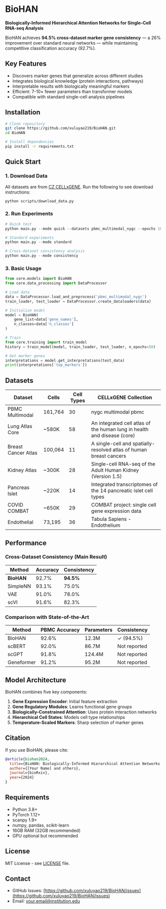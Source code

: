 # BioHAN

**Biologically-Informed Hierarchical Attention Networks for Single-Cell RNA-seq Analysis**

BioHAN achieves **94.5% cross-dataset marker gene consistency** — a 26% improvement over standard neural networks — while maintaining competitive classification accuracy (92.7%).

## Key Features

- Discovers marker genes that generalize across different studies
- Integrates biological knowledge (protein interactions, pathways)
- Interpretable results with biologically meaningful markers
- Efficient: 7-10× fewer parameters than transformer models
- Compatible with standard single-cell analysis pipelines

## Installation

```bash
# Clone repository
git clone https://github.com/xuluyao219/BioHAN.git
cd BioHAN

# Install dependencies
pip install -r requirements.txt
```

## Quick Start

### 1. Download Data

All datasets are from [CZ CELLxGENE](https://cellxgene.cziscience.com/). Run the following to see download instructions:

```bash
python scripts/download_data.py
```

### 2. Run Experiments

```python
# Quick test
python main.py --mode quick --datasets pbmc_multimodal_nygc --epochs 10

# Standard experiments
python main.py --mode standard

# Cross-dataset consistency analysis
python main.py --mode consistency
```

### 3. Basic Usage

```python
from core.models import BioHAN
from core.data_processing import DataProcessor

# Load data
data = DataProcessor.load_and_preprocess('pbmc_multimodal_nygc')
train_loader, test_loader = DataProcessor.create_dataloaders(data)

# Initialize model
model = BioHAN(
    gene_list=data['gene_names'],
    n_classes=data['n_classes']
)

# Train
from core.training import train_model
history = train_model(model, train_loader, test_loader, n_epochs=50)

# Get marker genes
interpretations = model.get_interpretations(test_data)
print(interpretations['top_markers'])
```

## Datasets

| Dataset | Cells | Cell Types | CELLxGENE Collection |
|---------|-------|------------|----------------------|
| PBMC Multimodal | 161,764 | 30 | nygc multimodal pbmc |
| Lung Atlas Core | ~580K | 58 | An integrated cell atlas of the human lung in health and disease (core) |
| Breast Cancer Atlas | 100,064 | 11 | A single-cell and spatially-resolved atlas of human breast cancers |
| Kidney Atlas | ~300K | 28 | Single-cell RNA-seq of the Adult Human Kidney (Version 1.5) |
| Pancreas Islet | ~220K | 14 | Integrated transcriptomes of the 14 pancreatic islet cell types |
| COVID COMBAT | ~650K | 29 | COMBAT project: single cell gene expression data |
| Endothelial | 73,195 | 36 | Tabula Sapiens - Endothelium |

## Performance

### Cross-Dataset Consistency (Main Result)

| Method | Accuracy | Consistency |
|--------|----------|-------------|
| **BioHAN** | 92.7% | **94.5%** |
| SimpleNN | 93.1% | 75.0% |
| VAE | 91.0% | 78.0% |
| scVI | 91.6% | 82.3% |

### Comparison with State-of-the-Art

| Method | PBMC Accuracy | Parameters | Consistency |
|--------|---------------|------------|-------------|
| BioHAN | 92.6% | 12.3M | ✓ (94.5%) |
| scBERT | 92.0% | 86.7M | Not reported |
| scGPT | 91.8% | 124.4M | Not reported |
| Geneformer | 91.2% | 95.2M | Not reported |

## Model Architecture

BioHAN combines five key components:

1. **Gene Expression Encoder**: Initial feature extraction
2. **Gene Regulatory Modules**: Learns functional gene groups
3. **Biologically-Constrained Attention**: Uses protein interaction networks
4. **Hierarchical Cell States**: Models cell type relationships
5. **Temperature-Scaled Markers**: Sharp selection of marker genes

## Citation

If you use BioHAN, please cite:

```bibtex
@article{biohan2024,
  title={BioHAN: Biologically-Informed Hierarchical Attention Networks for Cross-Dataset Reproducible Cell Type Discovery},
  author={[Your Name] and others},
  journal={bioRxiv},
  year={2024}
}
```

## Requirements

- Python 3.8+
- PyTorch 1.12+
- scanpy 1.9+
- numpy, pandas, scikit-learn
- 16GB RAM (32GB recommended)
- GPU optional but recommended

## License

MIT License - see [LICENSE](LICENSE) file.

## Contact

- GitHub Issues: [https://github.com/xuluyao219/BioHAN/issues](https://github.com/xuluyao219/BioHAN/issues)
- Email: your.email@institution.edu